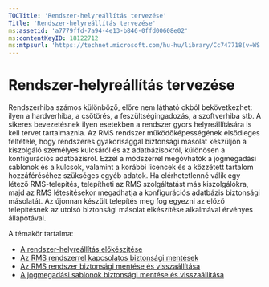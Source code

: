 ```yaml
---
TOCTitle: 'Rendszer-helyreállítás tervezése'
Title: 'Rendszer-helyreállítás tervezése'
ms:assetid: 'a7779ffd-7a94-4e13-b846-0ffd00608e02'
ms:contentKeyID: 18122712
ms:mtpsurl: 'https://technet.microsoft.com/hu-hu/library/Cc747718(v=WS.10)'
---
```


Rendszer-helyreállítás tervezése
================================

Rendszerhiba számos különböző, előre nem látható okból bekövetkezhet: ilyen a hardverhiba, a csőtörés, a feszültségingadozás, a szoftverhiba stb. A sikeres bevezetésnek ilyen esetekben a rendszer gyors helyreállítására is kell tervet tartalmaznia. Az RMS rendszer működőképességének elsődleges feltétele, hogy rendszeres gyakorisággal biztonsági másolat készüljön a kiszolgáló személyes kulcsáról és az adatbázisokról, különösen a konfigurációs adatbázisról. Ezzel a módszerrel megóvhatók a jogmegadási sablonok és a kulcsok, valamint a korábbi licencek és a közzétett tartalom hozzáféréséhez szükséges egyéb adatok. Ha elérhetetlenné válik egy létező RMS-telepítés, telepítheti az RMS szolgáltatást más kiszolgálókra, majd az RMS létesítésekor megadhatja a konfigurációs adatbázis biztonsági másolatát. Az újonnan készült telepítés meg fog egyezni az előző telepítésnek az utolsó biztonsági másolat elkészítése alkalmával érvényes állapotával.

A témakör tartalma:

-   [A rendszer-helyreállítás előkészítése](https://technet.microsoft.com/885c047f-1e3b-4bf5-8248-3a4505759cbb)
-   [Az RMS rendszerrel kapcsolatos biztonsági mentések](https://technet.microsoft.com/c29894da-ee00-428c-8d48-80d8e5a83678)
-   [Az RMS rendszer biztonsági mentése és visszaállítása](https://technet.microsoft.com/c11f3ac1-e512-402b-bf13-9ff21f5fe745)
-   [A jogmegadási sablonok biztonsági mentése és visszaállítása](https://technet.microsoft.com/a6ed3328-4128-45e8-9236-3de484b460de)
